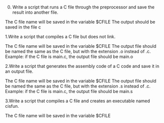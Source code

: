 0. Write a script that runs a C file through the preprocessor and save the result into another file.

The C file name will be saved in the variable $CFILE
The output should be saved in the file c

1.Write a script that compiles a C file but does not link.

The C file name will be saved in the variable $CFILE
The output file should be named the same as the C file, but with the extension .o instead of .c.
Example: if the C file is main.c, the output file should be main.o

2.Write a script that generates the assembly code of a C code and save it in an output file.

The C file name will be saved in the variable $CFILE
The output file should be named the same as the C file, but with the extension .s instead of .c.
Example: if the C file is main.c, the output file should be main.s

3.Write a script that compiles a C file and creates an executable named cisfun.

The C file name will be saved in the variable $CFILE
